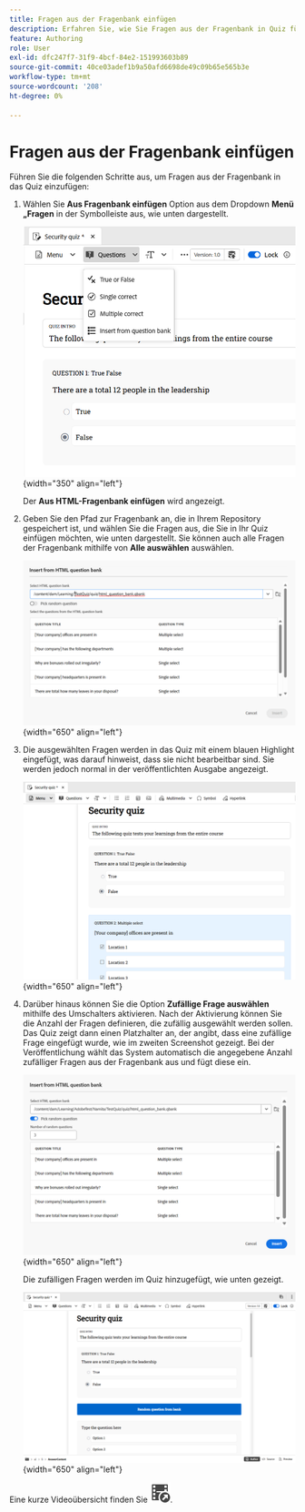 ```yaml
---
title: Fragen aus der Fragenbank einfügen
description: Erfahren Sie, wie Sie Fragen aus der Fragenbank in Quiz für Produktschulung und -lernen einfügen können.
feature: Authoring
role: User
exl-id: dfc247f7-31f9-4bcf-84e2-151993603b89
source-git-commit: 40ce03adef1b9a50afd6698de49c09b65e565b3e
workflow-type: tm+mt
source-wordcount: '208'
ht-degree: 0%

---
```


# Fragen aus der Fragenbank einfügen

Führen Sie die folgenden Schritte aus, um Fragen aus der Fragenbank in das Quiz einzufügen:

1. Wählen Sie **Aus Fragenbank einfügen** Option aus dem Dropdown **Menü „Fragen** in der Symbolleiste aus, wie unten dargestellt.

   ![](assets/insert-from-question-bank.png){width="350" align="left"}

   Der **Aus HTML-Fragenbank einfügen** wird angezeigt.

1. Geben Sie den Pfad zur Fragenbank an, die in Ihrem Repository gespeichert ist, und wählen Sie die Fragen aus, die Sie in Ihr Quiz einfügen möchten, wie unten dargestellt. Sie können auch alle Fragen der Fragenbank mithilfe von **Alle auswählen** auswählen.

   ![](assets/question-bank.png){width="650" align="left"}

1. Die ausgewählten Fragen werden in das Quiz mit einem blauen Highlight eingefügt, was darauf hinweist, dass sie nicht bearbeitbar sind. Sie werden jedoch normal in der veröffentlichten Ausgabe angezeigt.

   ![](assets/specific-questions.png){width="650" align="left"}

1. Darüber hinaus können Sie die Option **Zufällige Frage auswählen** mithilfe des Umschalters aktivieren. Nach der Aktivierung können Sie die Anzahl der Fragen definieren, die zufällig ausgewählt werden sollen. Das Quiz zeigt dann einen Platzhalter an, der angibt, dass eine zufällige Frage eingefügt wurde, wie im zweiten Screenshot gezeigt. Bei der Veröffentlichung wählt das System automatisch die angegebene Anzahl zufälliger Fragen aus der Fragenbank aus und fügt diese ein.

   ![](assets/random-question-question-bank.png){width="650" align="left"}

   Die zufälligen Fragen werden im Quiz hinzugefügt, wie unten gezeigt.

   ![](assets/inserted-question.png){width="650" align="left"}


Eine kurze Videoübersicht finden Sie [![](assets/Smock_VideoCheckedOut_18_N.svg)](https://video.tv.adobe.com/v/3475212/learning-content-aem-guides).